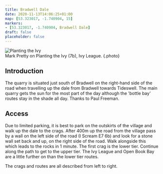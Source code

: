 ```yaml
---
title: Bradwell Dale
date: 2020-11-13T14:06:25+01:00
map: [53.323017, -1.740904, 15]
markers:
- [53.323017, -1.740904, Bradwell Dale]
draft: false
placeholder: false
---
```



            
![Planting the Ivy](/img/peak/buxton/planting-the-ivy.jpg)  
Mark Pretty on Planting the Ivy (7b), Ivy League.
{.photo}

            
## Introduction

The quarry is situated just south of Bradwell on the right-hand side of the road when travelling up the dale from Bradwell towards Tideswell. The main quarry gets the sun for the most part of the day although the 'bottle bay' routes stay in the shade all day. Thanks to Paul Freeman.

## Access

Due to limited parking, it is best to park on the outskirts of the village and walk up the dale to the crags. After 400m up the road from the village pass by a wall on the left side of the road (I Scream E7 6b) and look for a stone wall set back and up, on the right side of the road. Walk alongside this which leads to the rocks in 1 minute. The first crag is the lower tier. Continue along the path to get to the upper tier. The Ivy League and Open Book Bay are a little further on than the lower tier routes.

The crags and routes are all described from left to right.
